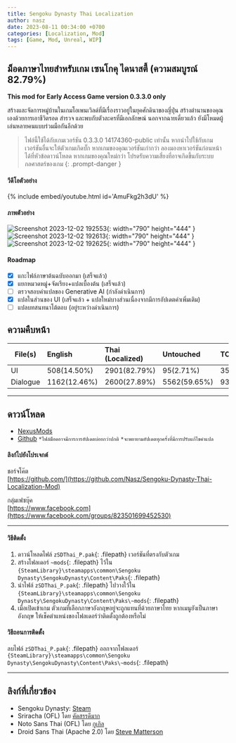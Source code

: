```yaml
---
title: Sengoku Dynasty Thai Localization
author: nasz
date: 2023-08-11 00:34:00 +0700
categories: [Localization, Mod]
tags: [Game, Mod, Unreal, WIP]
---
```


## ม็อดภาษาไทยสำหรับเกม เซนโกคุ ไดนาสตี้ (ความสมบูรณ์ 82.79%)

**This mod for Early Access Game version 0.3.3.0 only** 

สร้างและจัดการหมู่บ้านในเกมโอเพนเวิลด์ที่มีเรื่องราวอยู่ในยุคศักดินาของญี่ปุ่น สร้างตำนานของคุณเองด้วยการเอาชีวิตรอด สำรวจ และพบกับตัวละครที่มีเอกลักษณ์ นอกจากฉายเดี่ยวแล้ว ยังมีโหมดผู้เล่นหลายคนแบบร่วมมือกันอีกด้วย

> ไฟล์นี้ใช้ได้กับเกมเวอร์ชัน 0.3.3.0 14174360-public เท่านั้น หากนำไปใช้กับเกมเวอร์ชันอื่นจะให้ตัวเกมเกิดบั๊ก หากเกมของคุณเวอร์ชันเก่ากว่า ลองมองหาเวอร์ชันก่อนหน้าได้ที่หัวข้อดาวน์โหลด หากเกมของคุณใหม่กว่า โปรดรับความเสี่ยงที่อาจเกิดขึ้นกับระบบกลศาสตร์ของเกม
{: .prompt-danger }

#### วีดีโอตัวอย่าง
{% include embed/youtube.html id='AmuFkg2h3dU' %}

#### ภาพตัวอย่าง
![Screenshot 2023-12-02 192553](https://github.com/Nasz/Sengoku-Dynasty-Thai-Localization-Mod/assets/384751/79ac9fe5-e93b-4430-9823-ac59d45ac326){: width="790" height="444" }
![Screenshot 2023-12-02 192613](https://github.com/Nasz/Sengoku-Dynasty-Thai-Localization-Mod/assets/384751/c65a5f32-3d86-4cb2-9a46-76c89db07f0a){: width="790" height="444" }
![Screenshot 2023-12-02 192625](https://github.com/Nasz/Sengoku-Dynasty-Thai-Localization-Mod/assets/384751/f5a6bb37-0c6c-4a57-a337-82903a91a08f){: width="790" height="444" }

#### Roadmap
- [x] แกะไฟล์ภาษาต้นฉบับออกมา (เสร็จแล้ว)
- [x] แยกหมวดหมู่+จัดเรียง+แปลเบื้องต้น (เสร็จแล้ว)
- [ ] ตรวจสอบคำแปลของ Generative AI (กำลังดำเนินการ)
- [x] แปลในส่วนของ UI (เสร็จแล้ว + แปลใหม่บางส่วนเนื่องจากมีการอัปเดตคำเพิ่มเติม)
- [ ] แปลบทสนทนาโต้ตอบ (อยู่ระหว่างดำเนินการ)

## ความคืบหน้า

| File(s)             | English      | Thai (Localized) | Untouched      | TOTAL |
|---------------------|:-------------|:-----------------|:---------------|:------|
| UI                  | 508(14.50%)  | 2901(82.79%)     | 95(2.71%)      | 3504  |
| Dialogue            | 1162(12.46%) | 2600(27.89%)     | 5562(59.65%)   | 9324  |

___

## ดาวน์โหลด
- [NexusMods](https://www.nexusmods.com/sengokudynasty/mods/2)
- [Github](https://github.com/Nasz/Sengoku-Dynasty-Thai-Localization-Mod/releases/latest)
`*ไฟล์ม็อดอาจมีการการอัปเดตบ่อยกว่าปกติ` `*จะพยายามอัปเดตทุกครั้งที่มีการปรับแก้ไขคำแปล`

#### ลิงก์ไปยังโปรเจกต์
 ชอร์จโค๊ต<br/>
  [https://github.com/](https://github.com/Nasz/Sengoku-Dynasty-Thai-Localization-Mod) 

 กลุ่มเฟซบุ๊ค<br/>
  [https://www.facebook.com](https://www.facebook.com/groups/823501699452530)

___

#### วิธีติดตั้ง
  1. ดาวน์โหลดไฟล์ `zSDThai_P.pak`{: .filepath} เวอร์ชันที่ตรงกับตัวเกม 
  2. สร้างโฟลเดอร์ `~mods`{: .filepath} ไว้ใน `{SteamLibrary}\steamapps\common\Sengoku Dynasty\SengokuDynasty\Content\Paks`{: .filepath}
  3. นำไฟล์ `zSDThai_P.pak`{: .filepath} ไปวางใว้ใน `{SteamLibrary}\steamapps\common\Sengoku Dynasty\SengokuDynasty\Content\Paks\~mods`{: .filepath}
  4. เมื่อเปิดเข้าเกม ตัวเกมที่เลือกภาษาอังกฤษอยู่จะถูกแทนที่ด้วยภาษาไทย หากเมนูยังเป็นภาษาอังกฤษ ให้เช็คตำแหน่งของโฟลเดอร์ว่าติดตั้งถูกต้องหรือไม่

#### วิธีถอนการติดตั้ง
ลบไฟล์ `zSDThai_P.pak`{: .filepath} ออกจากโฟลเดอร์ `{SteamLibrary}\steamapps\common\Sengoku Dynasty\SengokuDynasty\Content\Paks\~mods`{: .filepath}

___

## ลิงก์ที่เกี่ยวข้อง
  + Sengoku Dynasty: [Steam](https://store.steampowered.com/app/1702010/)
  + Sriracha (OFL) โดย [คัดสรรดีมาก](https://www.cadsondemak.com/)
  + Noto Sans Thai (OFL) โดย [กูเกิล](https://fonts.google.com/noto)
  + Droid Sans Thai (Apache 2.0) โดย [Steve Matterson](https://en.wikipedia.org/wiki/Droid_(typeface))